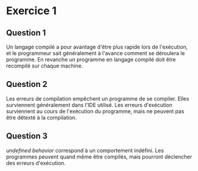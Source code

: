 # Exercice 1

## Question 1

Un langage compilé a pour avantage d'être plus rapide lors de l'exécution, et le programmeur sait généralement à l'avance comment se déroulera le programme.
En revanche un programme en langage compilé doit être recompilé sur chaque machine.


## Question 2

Les erreurs de compilation empêchent un programme de se compiler. Elles surviennent généralement dans l'IDE utilisé.
Les erreurs d'exécution surviennent au cours de l'exécution du programme, mais ne peuvent pas être détexté à la compilation.


## Question 3

*undefined behavior* correspond à un comportement indéfini. Les programmes peuvent quand même être compilés, mais pourront déclencher des erreurs d'exécution.
